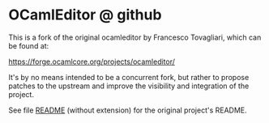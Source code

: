 # OCamlEditor @ github

This is a fork of the original ocamleditor by Francesco Tovagliari, which can be
found at:

https://forge.ocamlcore.org/projects/ocamleditor/

It's by no means intended to be a concurrent fork, but rather to propose patches
to the upstream and improve the visibility and integration of the project.

See file [README](README) (without extension) for the original project's README.
